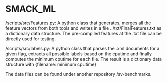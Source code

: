 # SMACK_ML

/scripts/src/Features.py: A python class that generates, merges all the feature vectors from both tools and writes in a file ../txt/FinalFeatures.txt as a dictionary data structure. The pre-compiled features at the .txt file can be directly used for testing.

/scripts/src/labels.py: A python class that parses the .xml documents for a given flag, extracts all possible labels based on the cputime and finally computes the minimum cputime for each file. The result is a dictionary data structure with {filename: minimum cputime}

The data files can be found under another repository /sv-benchmarks.
